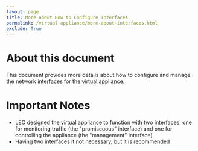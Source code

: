 ```yaml
---
layout: page
title: More about How to Configure Interfaces
permalink: /virtual-appliance/more-about-interfaces.html
exclude: True
---
```


# About this document

This document provides more details about how to configure and manage the network interfaces for the virtual appliance.

# Important Notes
* LEO designed the virtual appliance to function with two interfaces: one for monitoring traffic (the "promiscuous" interface)
  and one for controlling the appliance (the "management" interface)
* Having two interfaces it not necessary, but it is recommended
